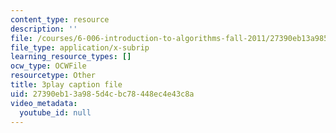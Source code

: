 ```yaml
---
content_type: resource
description: ''
file: /courses/6-006-introduction-to-algorithms-fall-2011/27390eb13a985d4cbc78448ec4e43c8a_ENyox7kNKeY.vtt
file_type: application/x-subrip
learning_resource_types: []
ocw_type: OCWFile
resourcetype: Other
title: 3play caption file
uid: 27390eb1-3a98-5d4c-bc78-448ec4e43c8a
video_metadata:
  youtube_id: null
---
```

